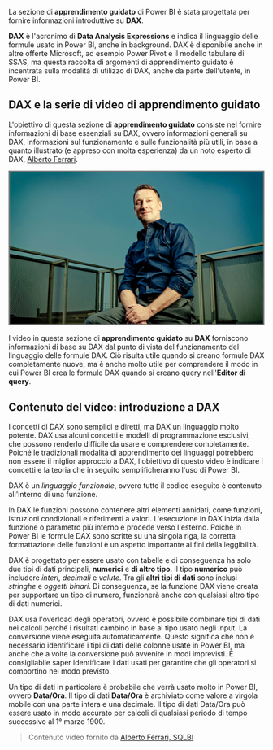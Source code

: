 La sezione di **apprendimento guidato** di Power BI è stata progettata per fornire informazioni introduttive su **DAX**.

**DAX** è l'acronimo di **Data Analysis Expressions** e indica il linguaggio delle formule usato in Power BI, anche in background. DAX è disponibile anche in altre offerte Microsoft, ad esempio Power Pivot e il modello tabulare di SSAS, ma questa raccolta di argomenti di apprendimento guidato è incentrata sulla modalità di utilizzo di DAX, anche da parte dell'utente, in Power BI.

## <a name="dax-and-this-guided-learning-video-series"></a>DAX e la serie di video di apprendimento guidato
L'obiettivo di questa sezione di **apprendimento guidato** consiste nel fornire informazioni di base essenziali su DAX, ovvero informazioni generali su DAX, informazioni sul funzionamento e sulle funzionalità più utili, in base a quanto illustrato (e appreso con molta esperienza) da un noto esperto di DAX, [Alberto Ferrari](http://www.sqlbi.com/learning-dax/?utm_source=powerbi&utm_medium=marketing&utm_campaign=after-summit).

![Descrizione di Alberto Ferrari](media/7-1-intro-to-dax/intro_dax_6_alberto_ferrari.png)

I video in questa sezione di **apprendimento guidato** su **DAX** forniscono informazioni di base su DAX dal punto di vista del funzionamento del linguaggio delle formule DAX. Ciò risulta utile quando si creano formule DAX completamente nuove, ma è anche molto utile per comprendere il modo in cui Power BI crea le formule DAX quando si creano query nell'**Editor di query**.

## <a name="in-this-video---introduction-to-dax"></a>Contenuto del video: introduzione a DAX
I concetti di DAX sono semplici e diretti, ma DAX un linguaggio molto potente. DAX usa alcuni concetti e modelli di programmazione esclusivi, che possono renderlo difficile da usare e comprendere completamente. Poiché le tradizionali modalità di apprendimento dei linguaggi potrebbero non essere il miglior approccio a DAX, l'obiettivo di questo video è indicare i concetti e la teoria che in seguito semplificheranno l'uso di Power BI.

DAX è un *linguaggio funzionale*, ovvero tutto il codice eseguito è contenuto all'interno di una funzione.

In DAX le funzioni possono contenere altri elementi annidati, come funzioni, istruzioni condizionali e riferimenti a valori. L'esecuzione in DAX inizia dalla funzione o parametro più interno e procede verso l'esterno. Poiché in Power BI le formule DAX sono scritte su una singola riga, la corretta formattazione delle funzioni è un aspetto importante ai fini della leggibilità.

DAX è progettato per essere usato con tabelle e di conseguenza ha solo due tipi di dati principali, **numerici** e **di altro tipo**. Il tipo **numerico** può includere *interi*, *decimali* e *valute*. Tra gli **altri tipi di dati** sono inclusi *stringhe* e *oggetti binari*. Di conseguenza, se la funzione DAX viene creata per supportare un tipo di numero, funzionerà anche con qualsiasi altro tipo di dati numerici.

DAX usa l'overload degli operatori, ovvero è possibile combinare tipi di dati nei calcoli perché i risultati cambino in base al tipo usato negli input. La conversione viene eseguita automaticamente. Questo significa che non è necessario identificare i tipi di dati delle colonne usate in Power BI, ma anche che a volte la conversione può avvenire in modi imprevisti. È consigliabile saper identificare i dati usati per garantire che gli operatori si comportino nel modo previsto.

Un tipo di dati in particolare è probabile che verrà usato molto in Power BI, ovvero **Data/Ora**. Il tipo di dati **Data/Ora** è archiviato come valore a virgola mobile con una parte intera e una decimale. Il tipo di dati Data/Ora può essere usato in modo accurato per calcoli di qualsiasi periodo di tempo successivo al 1° marzo 1900.

> Contenuto video fornito da [Alberto Ferrari, SQLBI](http://www.sqlbi.com/learning-dax/?utm_source=powerbi&utm_medium=marketing&utm_campaign=after-summit)
> 
> 

